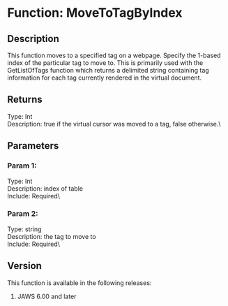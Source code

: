 # Function: MoveToTagByIndex

## Description

This function moves to a specified tag on a webpage. Specify the 1-based
index of the particular tag to move to. This is primarily used with the
GetListOfTags function which returns a delimited string containing tag
information for each tag currently rendered in the virtual document.

## Returns

Type: Int\
Description: true if the virtual cursor was moved to a tag, false
otherwise.\

## Parameters

### Param 1:

Type: Int\
Description: index of table\
Include: Required\

### Param 2:

Type: string\
Description: the tag to move to\
Include: Required\

## Version

This function is available in the following releases:

1.  JAWS 6.00 and later
